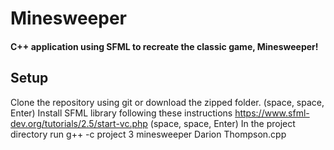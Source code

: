 # Minesweeper
#### C++ application using SFML to recreate the classic game, Minesweeper!
## Setup
Clone the repository using git or download the zipped folder. (space, space, Enter)
Install SFML library following these instructions https://www.sfml-dev.org/tutorials/2.5/start-vc.php (space, space, Enter)
In the project directory run g++ -c project 3 minesweeper Darion Thompson.cpp 
